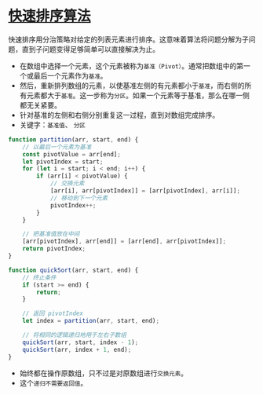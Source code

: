 # [快速排序算法](https://segmentfault.com/a/1190000037611587)

快速排序用分治策略对给定的列表元素进行排序。这意味着算法将问题分解为子问题，直到子问题变得足够简单可以直接解决为止。

- 在数组中选择一个元素，这个元素被称为`基准（Pivot）`。通常把数组中的第一个或最后一个元素作为`基准`。
- 然后，重新排列数组的元素，以使基准左侧的有元素都小于`基准`，而右侧的所有元素都大于`基准`。这一步称为`分区`。如果一个元素等于基准，那么在哪一侧都无关紧要。
- 针对基准的左侧和右侧分别重复这一过程，直到对数组完成排序。
- 关键字：`基准值`、 `分区`

```js
function partition(arr, start, end) {
    // 以最后一个元素为基准
    const pivotValue = arr[end];
    let pivotIndex = start;
    for (let i = start; i < end; i++) {
        if (arr[i] < pivotValue) {
            // 交换元素
            [arr[i], arr[pivotIndex]] = [arr[pivotIndex], arr[i]];
            // 移动到下一个元素
            pivotIndex++;
        }
    }

    // 把基准值放在中间
    [arr[pivotIndex], arr[end]] = [arr[end], arr[pivotIndex]];
    return pivotIndex;
}
```

```js
function quickSort(arr, start, end) {
    // 终止条件
    if (start >= end) {
        return;
    }

    // 返回 pivotIndex
    let index = partition(arr, start, end);

    // 将相同的逻辑递归地用于左右子数组
    quickSort(arr, start, index - 1);
    quickSort(arr, index + 1, end);
}
```

- 始终都在操作原数组，只不过是对原数组进行`交换元素`。
- 这个`递归不需要返回值`。
